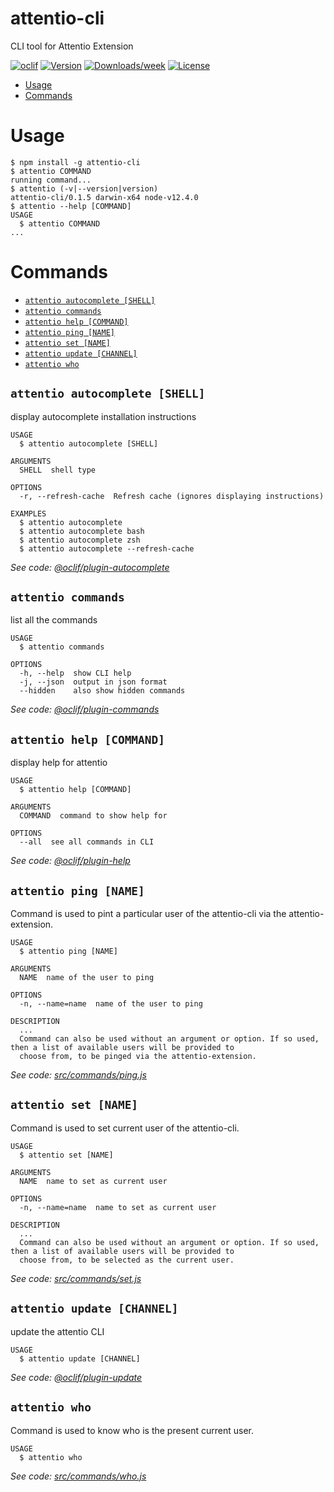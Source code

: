 attentio-cli
============

CLI tool for Attentio Extension

[![oclif](https://img.shields.io/badge/cli-oclif-brightgreen.svg)](https://oclif.io)
[![Version](https://img.shields.io/npm/v/attentio-cli.svg)](https://npmjs.org/package/attentio-cli)
[![Downloads/week](https://img.shields.io/npm/dw/attentio-cli.svg)](https://npmjs.org/package/attentio-cli)
[![License](https://img.shields.io/npm/l/attentio-cli.svg)](https://github.com/jobith93/attentio-cli/blob/master/package.json)

<!-- toc -->
* [Usage](#usage)
* [Commands](#commands)
<!-- tocstop -->

# Usage
<!-- usage -->
```sh-session
$ npm install -g attentio-cli
$ attentio COMMAND
running command...
$ attentio (-v|--version|version)
attentio-cli/0.1.5 darwin-x64 node-v12.4.0
$ attentio --help [COMMAND]
USAGE
  $ attentio COMMAND
...
```
<!-- usagestop -->

# Commands
<!-- commands -->
* [`attentio autocomplete [SHELL]`](#attentio-autocomplete-shell)
* [`attentio commands`](#attentio-commands)
* [`attentio help [COMMAND]`](#attentio-help-command)
* [`attentio ping [NAME]`](#attentio-ping-name)
* [`attentio set [NAME]`](#attentio-set-name)
* [`attentio update [CHANNEL]`](#attentio-update-channel)
* [`attentio who`](#attentio-who)

## `attentio autocomplete [SHELL]`

display autocomplete installation instructions

```
USAGE
  $ attentio autocomplete [SHELL]

ARGUMENTS
  SHELL  shell type

OPTIONS
  -r, --refresh-cache  Refresh cache (ignores displaying instructions)

EXAMPLES
  $ attentio autocomplete
  $ attentio autocomplete bash
  $ attentio autocomplete zsh
  $ attentio autocomplete --refresh-cache
```

_See code: [@oclif/plugin-autocomplete](https://github.com/oclif/plugin-autocomplete/blob/v0.1.3/src/commands/autocomplete/index.ts)_

## `attentio commands`

list all the commands

```
USAGE
  $ attentio commands

OPTIONS
  -h, --help  show CLI help
  -j, --json  output in json format
  --hidden    also show hidden commands
```

_See code: [@oclif/plugin-commands](https://github.com/oclif/plugin-commands/blob/v1.2.2/src/commands/commands.ts)_

## `attentio help [COMMAND]`

display help for attentio

```
USAGE
  $ attentio help [COMMAND]

ARGUMENTS
  COMMAND  command to show help for

OPTIONS
  --all  see all commands in CLI
```

_See code: [@oclif/plugin-help](https://github.com/oclif/plugin-help/blob/v2.2.0/src/commands/help.ts)_

## `attentio ping [NAME]`

Command is used to pint a particular user of the attentio-cli via the attentio-extension.

```
USAGE
  $ attentio ping [NAME]

ARGUMENTS
  NAME  name of the user to ping

OPTIONS
  -n, --name=name  name of the user to ping

DESCRIPTION
  ...
  Command can also be used without an argument or option. If so used, then a list of available users will be provided to 
  choose from, to be pinged via the attentio-extension.
```

_See code: [src/commands/ping.js](https://github.com/three38inc/attentio-cli/blob/v0.1.5/src/commands/ping.js)_

## `attentio set [NAME]`

Command is used to set current user of the attentio-cli.

```
USAGE
  $ attentio set [NAME]

ARGUMENTS
  NAME  name to set as current user

OPTIONS
  -n, --name=name  name to set as current user

DESCRIPTION
  ...
  Command can also be used without an argument or option. If so used, then a list of available users will be provided to 
  choose from, to be selected as the current user.
```

_See code: [src/commands/set.js](https://github.com/three38inc/attentio-cli/blob/v0.1.5/src/commands/set.js)_

## `attentio update [CHANNEL]`

update the attentio CLI

```
USAGE
  $ attentio update [CHANNEL]
```

_See code: [@oclif/plugin-update](https://github.com/oclif/plugin-update/blob/v1.3.9/src/commands/update.ts)_

## `attentio who`

Command is used to know who is the present current user.

```
USAGE
  $ attentio who
```

_See code: [src/commands/who.js](https://github.com/three38inc/attentio-cli/blob/v0.1.5/src/commands/who.js)_
<!-- commandsstop -->
